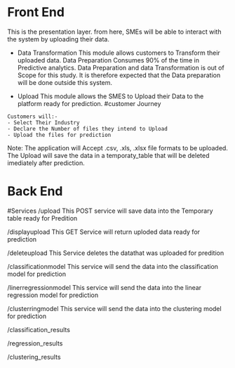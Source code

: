 # Front End
This is the presentation layer. from here, SMEs will be able to interact with the system by uploading their data.
- Data Transformation
This module allows customers to Transform their uploaded data.
Data Preparation Consumes 90% of the time in Predictive analytics.
Data Preparation and data Transformation is out of Scope for this study. It is therefore expected that the Data preparation will be done outside this system.


- Upload
This module allows the SMES to Upload their Data to the platform ready for prediction.
#customer Journey
```
Customers will:-
- Select Their Industry
- Declare the Number of files they intend to Upload
- Upload the files for prediction
```
Note: The application will Accept .csv, .xls, .xlsx file formats to be uploaded.
The Upload will save the data in a temporaty_table that will be deleted imediately after prediction.

# Back End

#Services
/upload
This POST service will save data into the Temporary table ready for Predition

/displayupload
This GET Service will return uploded data ready for prediction

/deleteupload
This Service deletes the datathat was uploaded for predition

/classificationmodel
This service will send the data into the classification model for prediction

/linerregressionmodel
This service will send the data into the linear regression model for prediction

/clusterringmodel
This service will send the data into the clustering model for prediction

/classification_results

/regression_results

/clustering_results

